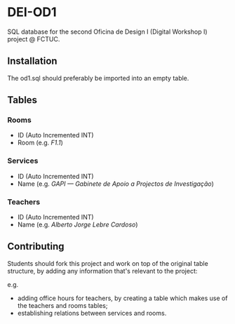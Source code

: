 # DEI-OD1

SQL database for the second Oficina de Design I (Digital Workshop I) project @ FCTUC.

## Installation

The od1.sql should preferably be imported into an empty table.

## Tables

### Rooms
* ID (Auto Incremented INT)
* Room (e.g. _F1.1_)

### Services
* ID (Auto Incremented INT)
* Name (e.g. _GAPI — Gabinete de Apoio a Projectos de Investigação_)

### Teachers
* ID (Auto Incremented INT)
* Name (e.g. _Alberto Jorge Lebre Cardoso_)

## Contributing

Students should fork this project and work on top of the original table structure, by adding any information that's relevant to the project:

e.g.
* adding office hours for teachers, by creating a table which makes use of the teachers and rooms tables;
* establishing relations between services and rooms.